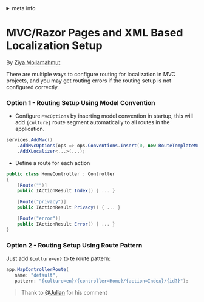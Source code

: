 <!-- meta tags details, will be assigned to meta tags inside header by js -->
<div id="meta-info">
<details><summary>meta info</summary>

> * Title: <i id="md-title">MVC Routing Setup</i>
> * Keywords: <i id="md-keywords">localization, asp.net-core, xml, resource, files, routing, mvc</i>
> * Description: <i id="md-description">Localization setup of Asp.Net Mvc Core with XLocalizer.</i>
> * Author: <i id="md-author">Ziya Mollamahmut</i>
> * Date: <i id="md-date">01-Jan-2022</i>
> * Image: <i id="md-image">https://github.com/LazZiya/Docs/raw/master/XLocalizer/v1.0/images/xlocalizer-logo.png</i>
> * Image-alt: <i id="md-image-alt">XLocalizer Logo</i>
> * Version: <i id="md-version">v1.0</i>

</details>
</div>

# MVC/Razor Pages and XML Based Localization Setup

By [Ziya Mollamahmut](https://github.com/LazZiya)

There are multiple ways to configure routing for localization in MVC projects, and you may get routing errors if the routing setup is not configured correctly.

### Option 1 - Routing Setup Using Model Convention
 - Configure `MvcOptions` by inserting model convention in startup, this will add `{culture}` route segment automatically to all routes in the application.
````csharp
services.AddMvc()
    .AddMvcOptions(ops => ops.Conventions.Insert(0, new RouteTemplateModelConventionMvc()))
    .AddXLocalizer<...>(...);
````

 - Define a route for each action
 ````csharp
 public class HomeController : Controller
 {
     [Route("")]
     public IActionResult Index() { ... }

     [Route("privacy")]
     public IActionResult Privacy() { ... }

     [Route("error")]
     public IActionResult Error() { ... }
 }
 ````

 ### Option 2 - Routing Setup Using Route Pattern
 Just add `{culture=en}` to te route pattern:
 ````csharp
 app.MapControllerRoute(
    name: "default",
    pattern: "{culture=en}/{controller=Home}/{action=Index}/{id?}");
 ```` 
> Thank to [@Julian](http://disq.us/p/2lqb5yn) for his comment